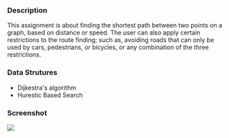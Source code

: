 ### Description
This assignment is about finding the shortest path between two points on a graph, based on distance or speed. The user can also apply certain restrictions to the route finding; such as, avoiding roads that can only be used by cars, pedestrians, or bicycles, or any combination of the three restrictions.

### Data Strutures
- Dijkestra's algorithm
- Hurestic Based Search

### Screenshot
<img src='https://user-images.githubusercontent.com/26127333/87129222-1858e600-c2e5-11ea-96e7-87c35ad67266.PNG'>
